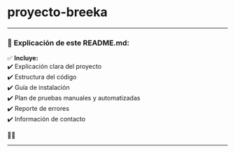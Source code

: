 # proyecto-breeka

---

### 🔹 **Explicación de este README.md:**  
✅ **Incluye:**  
✔️ Explicación clara del proyecto  
✔️ Estructura del código  
✔️ Guía de instalación  
✔️ Plan de pruebas manuales y automatizadas  
✔️ Reporte de errores  
✔️ Información de contacto  

 🚀😊

---

